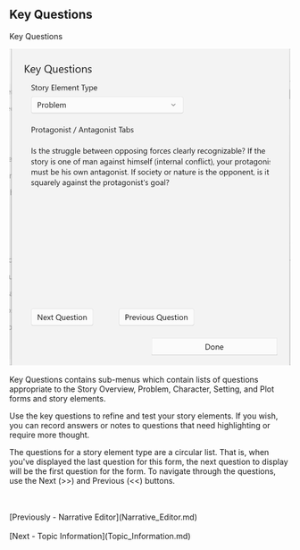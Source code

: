 ## Key Questions ##





Key Questions <br/>

![](Clipboard-Image.png)

Key Questions contains sub-menus which contain lists of questions appropriate to the Story Overview, Problem, Character, Setting, and Plot forms and story elements. <br/>

Use the key questions to refine and test your story elements.   If you wish, you can record  answers or notes to questions that need highlighting or require more thought.  <br/>

The questions for a story element type are a circular list.  That is, when you've displayed the last question for this form, the next question to display will be the first question for the form.  To navigate through the questions, use the Next (>>) and Previous (<<) buttons. <br/>

 <br/>
 <br/>
[Previously - Narrative Editor](Narrative_Editor.md) <br/>
 <br/>
[Next - Topic Information](Topic_Information.md) <br/>
 <br/>
